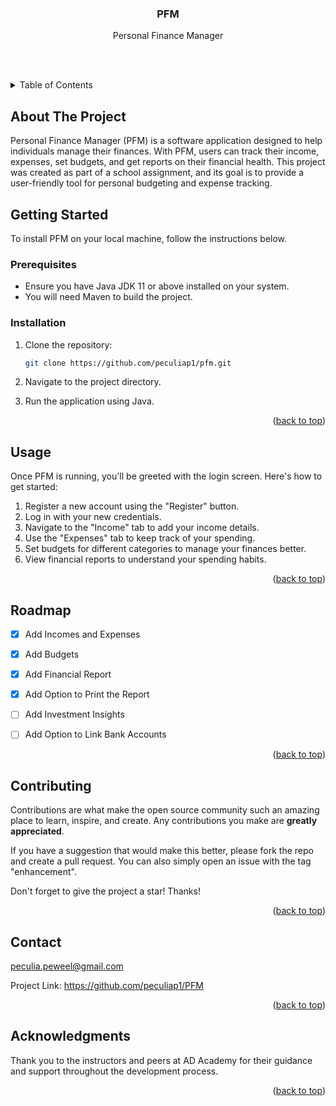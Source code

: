 
<div  align="center">

<a  href="https://github.com/github_username/repo_name">

</a>



<h3  align="center">PFM</h3>



<p  align="center">

Personal Finance Manager
<br />


<br />

<br />


</p>

</div>





<!-- TABLE OF CONTENTS -->

<details>

<summary>Table of Contents</summary>

<ol>

<li>

<a  href="#about-the-project">About The Project</a>

<ul>



</ul>

</li>

<li>

<a  href="#getting-started">Getting Started</a>

<ul>

<li><a  href="#prerequisites">Prerequisites</a></li>

<li><a  href="#installation">Installation</a></li>

</ul>

</li>

<li><a  href="#usage">Usage</a></li>

<li><a  href="#roadmap">Roadmap</a></li>

<li><a  href="#contributing">Contributing</a></li>

<li><a  href="#contact">Contact</a></li>

<li><a  href="#acknowledgments">Acknowledgments</a></li>

</ol>

</details>





<!-- ABOUT THE PROJECT -->

## About The Project




Personal Finance Manager (PFM) is a software application designed to help individuals manage their finances. With PFM, users can track their income, expenses, set budgets, and get reports on their financial health. This project was created as part of a school assignment, and its goal is to provide a user-friendly tool for personal budgeting and expense tracking.






<!-- GETTING STARTED -->

## Getting Started
To install PFM on your local machine, follow the instructions below.



### Prerequisites

- Ensure you have Java JDK 11 or above installed on your system.
- You will need Maven to build the project.



### Installation

1. Clone the repository:
   ```sh
   git clone https://github.com/peculiap1/pfm.git

2. Navigate to the project directory.

3. Run the application using Java.





<p  align="right">(<a  href="#readme-top">back to top</a>)</p>





<!-- USAGE EXAMPLES -->

## Usage



Once PFM is running, you'll be greeted with the login screen. Here's how to get started:

1. Register a new account using the "Register" button.
2. Log in with your new credentials.
3. Navigate to the "Income" tab to add your income details.
4. Use the "Expenses" tab to keep track of your spending.
5. Set budgets for different categories to manage your finances better.
6. View financial reports to understand your spending habits.



<p  align="right">(<a  href="#readme-top">back to top</a>)</p>





<!-- ROADMAP -->

## Roadmap



- [x] Add Incomes and Expenses

- [x] Add Budgets  

- [x] Add Financial Report

- [x] Add Option to  Print the Report 
- [ ] Add Investment Insights 
- [ ] Add Option to Link Bank Accounts



<p  align="right">(<a  href="#readme-top">back to top</a>)</p>





<!-- CONTRIBUTING -->

## Contributing



Contributions are what make the open source community such an amazing place to learn, inspire, and create. Any contributions you make are **greatly appreciated**.



If you have a suggestion that would make this better, please fork the repo and create a pull request. You can also simply open an issue with the tag "enhancement".

Don't forget to give the project a star! Thanks!


<p  align="right">(<a  href="#readme-top">back to top</a>)</p>





<!-- LICENSE -->










<!-- CONTACT -->

## Contact



peculia.peweel@gmail.com



Project Link: https://github.com/peculiap1/PFM



<p  align="right">(<a  href="#readme-top">back to top</a>)</p>





<!-- ACKNOWLEDGMENTS -->

## Acknowledgments


Thank you to the instructors and peers at AD Academy for their guidance and support throughout the development process.





<p  align="right">(<a  href="#readme-top">back to top</a>)</p>




